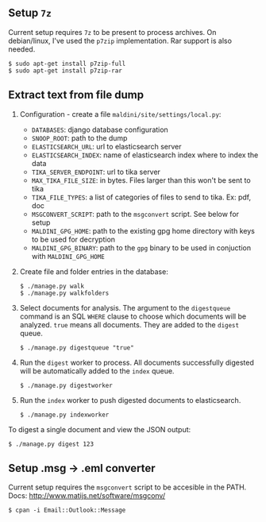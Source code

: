 ## Setup `7z`

Current setup requires `7z` to be present to process archives.
On debian/linux, I've used the `p7zip` implementation. Rar support is also
needed.

```shell
$ sudo apt-get install p7zip-full
$ sudo apt-get install p7zip-rar
```

## Extract text from file dump

1. Configuration - create a file `maldini/site/settings/local.py`:

   * `DATABASES`: django database configuration
   * `SNOOP_ROOT`: path to the dump
   * `ELASTICSEARCH_URL`: url to elasticsearch server
   * `ELASTICSEARCH_INDEX`: name of elasticsearch index where to index the data
   * `TIKA_SERVER_ENDPOINT`: url to tika server
   * `MAX_TIKA_FILE_SIZE`: in bytes. Files larger than this won't be sent to tika
   * `TIKA_FILE_TYPES`: a list of categories of files to send to tika. Ex: pdf, doc
   * `MSGCONVERT_SCRIPT`: path to the `msgconvert` script. See below for setup
   * `MALDINI_GPG_HOME`: path to the existing gpg home directory with keys to be used for decryption
   * `MALDINI_GPG_BINARY`: path to the `gpg` binary to be used in conjuction with `MALDINI_GPG_HOME`

2. Create file and folder entries in the database:

   ```shell
   $ ./manage.py walk
   $ ./manage.py walkfolders
   ```

3. Select documents for analysis. The argument to the `digestqueue` command is
   an SQL `WHERE` clause to choose which documents will be analyzed. `true`
   means all documents. They are added to the `digest` queue.

   ```shell
   $ ./manage.py digestqueue "true"
   ```

4. Run the `digest` worker to process. All documents successfully digested will
   be automatically added to the `index` queue.

   ```shell
   $ ./manage.py digestworker
   ```

5. Run the `index` worker to push digested documents to elasticsearch.

   ```shell
   $ ./manage.py indexworker
   ```

To digest a single document and view the JSON output:

```shell
$ ./manage.py digest 123
```

## Setup .msg -> .eml converter

Current setup requires the `msgconvert` script to be accesible in the PATH.
Docs: http://www.matijs.net/software/msgconv/

```shell
$ cpan -i Email::Outlook::Message
```
